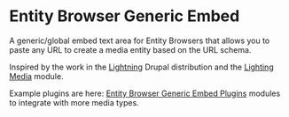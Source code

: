 #  Entity Browser Generic Embed

A generic/global embed text area for Entity Browsers that allows you to paste any URL to create a media entity based on the URL schema.

Inspired by the work in the [Lightning](https://www.drupal.org/project/lightning)
 Drupal distribution and the
 [Lighting Media](https://www.drupal.org/project/lightning_media) module.

Example plugins are here: [Entity Browser Generic Embed Plugins](https://github.com/Vardot/entity_browser_generic_embed_plugins)
 modules to integrate with more media types.
